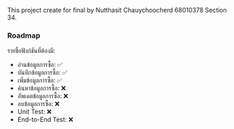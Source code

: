 This project create for final by Nutthasit Chauychoocherd 68010378 Section 34.

### Roadmap
รายชื่อฟังก์ชันที่ต้องมี:
* อ่านข้อมูลการซื้อ: ✅
* บันทึกข้อมูลการซื้อ: ✅
* เพิ่มข้อมูลการซื้อ: ✅
* ค้นหาข้อมูลการซื้อ: ❌
* อัพเดตข้อมูลการซื้อ: ❌
* ลบข้อมูลการซื้อ: ❌
* Unit Test: ❌
* End-to-End Test: ❌